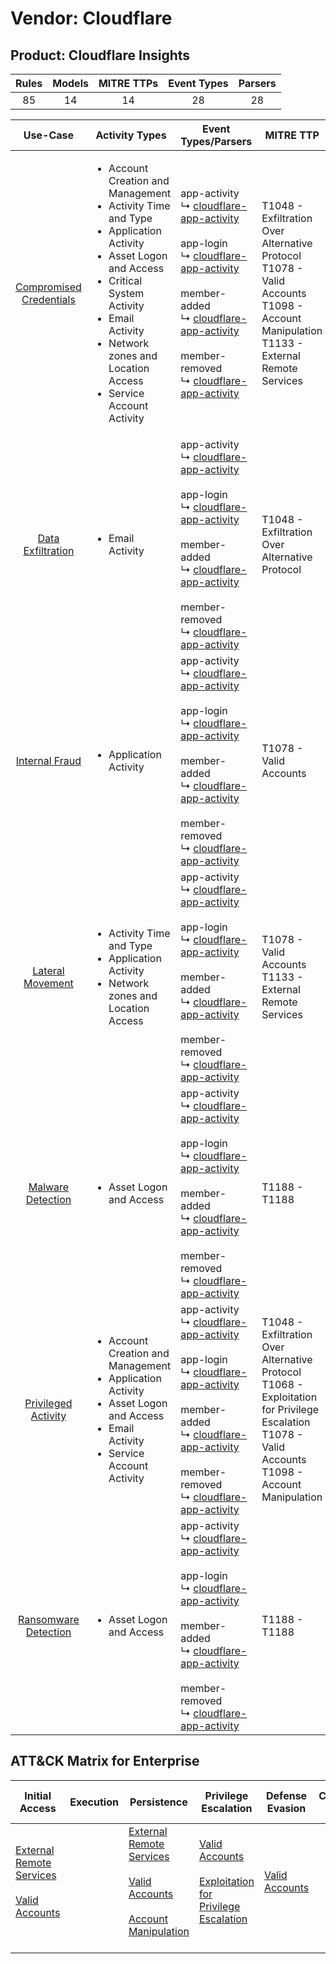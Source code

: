 Vendor: Cloudflare
==================
Product: Cloudflare Insights
----------------------------
| Rules | Models | MITRE TTPs | Event Types | Parsers |
|:-----:|:------:|:----------:|:-----------:|:-------:|
|  85   |   14   |     14     |     28      |   28    |

|                                 Use-Case                                  | Activity Types                                                                                                                                                                                                                                                                   | Event Types/Parsers                                                                                                                                                                                                                                                                                                                                                                                                                 | MITRE TTP                                                                                                                                                     | Content                                              |
|:-------------------------------------------------------------------------:| -------------------------------------------------------------------------------------------------------------------------------------------------------------------------------------------------------------------------------------------------------------------------------- | ----------------------------------------------------------------------------------------------------------------------------------------------------------------------------------------------------------------------------------------------------------------------------------------------------------------------------------------------------------------------------------------------------------------------------------- | ------------------------------------------------------------------------------------------------------------------------------------------------------------- | ---------------------------------------------------- |
| [Compromised Credentials](../UseCases/usecase_compromised_credentials.md) | <ul><li>Account Creation and Management</li><li>Activity Time  and Type</li><li>Application Activity</li><li>Asset Logon and Access</li><li>Critical System Activity</li><li>Email Activity</li><li>Network zones and Location Access</li><li>Service Account Activity</li></ul> |  app-activity<br> ↳ [cloudflare-app-activity](../Parsers/parserContent_cloudflare-app-activity.md)<br><br> app-login<br> ↳ [cloudflare-app-activity](../Parsers/parserContent_cloudflare-app-activity.md)<br><br> member-added<br> ↳ [cloudflare-app-activity](../Parsers/parserContent_cloudflare-app-activity.md)<br><br> member-removed<br> ↳ [cloudflare-app-activity](../Parsers/parserContent_cloudflare-app-activity.md)<br> | T1048 - Exfiltration Over Alternative Protocol<br>T1078 - Valid Accounts<br>T1098 - Account Manipulation<br>T1133 - External Remote Services<br>              | <ul><li>42 Rules</li></ul><ul><li>6 Models</li></ul> |
|       [Data Exfiltration](../UseCases/usecase_data_exfiltration.md)       | <ul><li>Email Activity</li></ul>                                                                                                                                                                                                                                                 |  app-activity<br> ↳ [cloudflare-app-activity](../Parsers/parserContent_cloudflare-app-activity.md)<br><br> app-login<br> ↳ [cloudflare-app-activity](../Parsers/parserContent_cloudflare-app-activity.md)<br><br> member-added<br> ↳ [cloudflare-app-activity](../Parsers/parserContent_cloudflare-app-activity.md)<br><br> member-removed<br> ↳ [cloudflare-app-activity](../Parsers/parserContent_cloudflare-app-activity.md)<br> | T1048 - Exfiltration Over Alternative Protocol<br>                                                                                                            | <ul><li>3 Rules</li></ul>                            |
|          [Internal Fraud](../UseCases/usecase_internal_fraud.md)          | <ul><li>Application Activity</li></ul>                                                                                                                                                                                                                                           |  app-activity<br> ↳ [cloudflare-app-activity](../Parsers/parserContent_cloudflare-app-activity.md)<br><br> app-login<br> ↳ [cloudflare-app-activity](../Parsers/parserContent_cloudflare-app-activity.md)<br><br> member-added<br> ↳ [cloudflare-app-activity](../Parsers/parserContent_cloudflare-app-activity.md)<br><br> member-removed<br> ↳ [cloudflare-app-activity](../Parsers/parserContent_cloudflare-app-activity.md)<br> | T1078 - Valid Accounts<br>                                                                                                                                    | <ul><li>13 Rules</li></ul><ul><li>1 Models</li></ul> |
|        [Lateral Movement](../UseCases/usecase_lateral_movement.md)        | <ul><li>Activity Time  and Type</li><li>Application Activity</li><li>Network zones and Location Access</li></ul>                                                                                                                                                                 |  app-activity<br> ↳ [cloudflare-app-activity](../Parsers/parserContent_cloudflare-app-activity.md)<br><br> app-login<br> ↳ [cloudflare-app-activity](../Parsers/parserContent_cloudflare-app-activity.md)<br><br> member-added<br> ↳ [cloudflare-app-activity](../Parsers/parserContent_cloudflare-app-activity.md)<br><br> member-removed<br> ↳ [cloudflare-app-activity](../Parsers/parserContent_cloudflare-app-activity.md)<br> | T1078 - Valid Accounts<br>T1133 - External Remote Services<br>                                                                                                | <ul><li>6 Rules</li></ul><ul><li>1 Models</li></ul>  |
|       [Malware Detection](../UseCases/usecase_malware_detection.md)       | <ul><li>Asset Logon and Access</li></ul>                                                                                                                                                                                                                                         |  app-activity<br> ↳ [cloudflare-app-activity](../Parsers/parserContent_cloudflare-app-activity.md)<br><br> app-login<br> ↳ [cloudflare-app-activity](../Parsers/parserContent_cloudflare-app-activity.md)<br><br> member-added<br> ↳ [cloudflare-app-activity](../Parsers/parserContent_cloudflare-app-activity.md)<br><br> member-removed<br> ↳ [cloudflare-app-activity](../Parsers/parserContent_cloudflare-app-activity.md)<br> | T1188 - T1188<br>                                                                                                                                             | <ul><li>3 Rules</li></ul>                            |
|     [Privileged Activity](../UseCases/usecase_privileged_activity.md)     | <ul><li>Account Creation and Management</li><li>Application Activity</li><li>Asset Logon and Access</li><li>Email Activity</li><li>Service Account Activity</li></ul>                                                                                                            |  app-activity<br> ↳ [cloudflare-app-activity](../Parsers/parserContent_cloudflare-app-activity.md)<br><br> app-login<br> ↳ [cloudflare-app-activity](../Parsers/parserContent_cloudflare-app-activity.md)<br><br> member-added<br> ↳ [cloudflare-app-activity](../Parsers/parserContent_cloudflare-app-activity.md)<br><br> member-removed<br> ↳ [cloudflare-app-activity](../Parsers/parserContent_cloudflare-app-activity.md)<br> | T1048 - Exfiltration Over Alternative Protocol<br>T1068 - Exploitation for Privilege Escalation<br>T1078 - Valid Accounts<br>T1098 - Account Manipulation<br> | <ul><li>15 Rules</li></ul><ul><li>6 Models</li></ul> |
|    [Ransomware Detection](../UseCases/usecase_ransomware_detection.md)    | <ul><li>Asset Logon and Access</li></ul>                                                                                                                                                                                                                                         |  app-activity<br> ↳ [cloudflare-app-activity](../Parsers/parserContent_cloudflare-app-activity.md)<br><br> app-login<br> ↳ [cloudflare-app-activity](../Parsers/parserContent_cloudflare-app-activity.md)<br><br> member-added<br> ↳ [cloudflare-app-activity](../Parsers/parserContent_cloudflare-app-activity.md)<br><br> member-removed<br> ↳ [cloudflare-app-activity](../Parsers/parserContent_cloudflare-app-activity.md)<br> | T1188 - T1188<br>                                                                                                                                             | <ul><li>3 Rules</li></ul>                            |

ATT&CK Matrix for Enterprise
----------------------------
| Initial Access                                                                                                                                   | Execution | Persistence                                                                                                                                                                                                               | Privilege Escalation                                                                                                                                          | Defense Evasion                                                     | Credential Access | Discovery | Lateral Movement | Collection | Command and Control | Exfiltration                                                                                | Impact |
| ------------------------------------------------------------------------------------------------------------------------------------------------ | --------- | ------------------------------------------------------------------------------------------------------------------------------------------------------------------------------------------------------------------------- | ------------------------------------------------------------------------------------------------------------------------------------------------------------- | ------------------------------------------------------------------- | ----------------- | --------- | ---------------- | ---------- | ------------------- | ------------------------------------------------------------------------------------------- | ------ |
| [External Remote Services](https://attack.mitre.org/techniques/T1133)<br><br>[Valid Accounts](https://attack.mitre.org/techniques/T1078)<br><br> |           | [External Remote Services](https://attack.mitre.org/techniques/T1133)<br><br>[Valid Accounts](https://attack.mitre.org/techniques/T1078)<br><br>[Account Manipulation](https://attack.mitre.org/techniques/T1098)<br><br> | [Valid Accounts](https://attack.mitre.org/techniques/T1078)<br><br>[Exploitation for Privilege Escalation](https://attack.mitre.org/techniques/T1068)<br><br> | [Valid Accounts](https://attack.mitre.org/techniques/T1078)<br><br> |                   |           |                  |            |                     | [Exfiltration Over Alternative Protocol](https://attack.mitre.org/techniques/T1048)<br><br> |        |